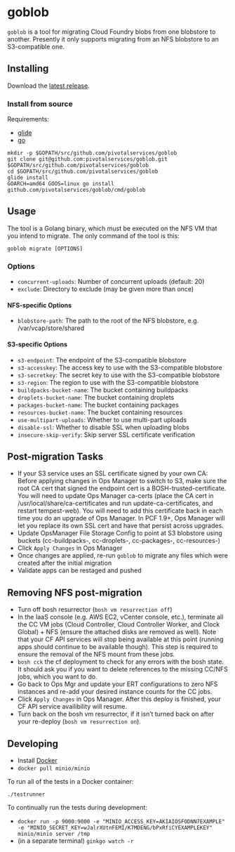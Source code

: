 # goblob

`goblob` is a tool for migrating Cloud Foundry blobs from one blobstore to
another. Presently it only supports migrating from an NFS blobstore to an
S3-compatible one.

## Installing

Download the [latest release](https://github.com/pivotalservices/goblob/releases/latest).

### Install from source

Requirements:

* [glide](https://github.com/masterminds/glide)
* [go](https://golang.org)

```
mkdir -p $GOPATH/src/github.com/pivotalservices/goblob
git clone git@github.com:pivotalservices/goblob.git $GOPATH/src/github.com/pivotalservices/goblob
cd $GOPATH/src/github.com/pivotalservices/goblob
glide install
GOARCH=amd64 GOOS=linux go install github.com/pivotalservices/goblob/cmd/goblob
```

## Usage

The tool is a Golang binary, which must be executed on the NFS VM that you intend to migrate. The only command of the tool is this:

`goblob migrate [OPTIONS]`

### Options

* `concurrent-uploads`: Number of concurrent uploads (default: 20)
* `exclude`: Directory to exclude (may be given more than once)

#### NFS-specific Options

* `blobstore-path`: The path to the root of the NFS blobstore, e.g. /var/vcap/store/shared

#### S3-specific Options

* `s3-endpoint`: The endpoint of the S3-compatible blobstore
* `s3-accesskey`: The access key to use with the S3-compatible blobstore
* `s3-secretkey`: The secret key to use with the S3-compatible blobstore
* `s3-region`: The region to use with the S3-compatible blobstore
* `buildpacks-bucket-name`: The bucket containing buildpacks
* `droplets-bucket-name`: The bucket containing droplets
* `packages-bucket-name`: The bucket containing packages
* `resources-bucket-name`: The bucket containing resources
* `use-multipart-uploads`: Whether to use multi-part uploads
* `disable-ssl`: Whether to disable SSL when uploading blobs
* `insecure-skip-verify`: Skip server SSL certificate verification

## Post-migration Tasks

- If your S3 service uses an SSL certificate signed by your own CA: Before applying changes in Ops Manager to switch to S3, make sure the root CA cert that signed the endpoint cert is a BOSH-trusted-certificate. You will need to update Ops Manager ca-certs (place the CA cert in /usr/local/share/ca-certificates and run update-ca-certificates, and restart tempest-web). You will need to add this certificate back in each time you do an upgrade of Ops Manager. In PCF 1.9+, Ops Manager will let you replace its own SSL cert and have that persist across upgrades.
- Update OpsManager File Storage Config to point at S3 blobstore using buckets (cc-buildpacks-<uniqueid>, cc-droplets-<uniqueid>, cc-packages-<uniqueid>, cc-resources-<uniqueid>)
- Click `Apply Changes` in Ops Manager
- Once changes are applied, re-run `goblob` to migrate any files which were created after the initial migration
- Validate apps can be restaged and pushed

## Removing NFS post-migration

- Turn off bosh resurrector (`bosh vm resurrection off`)
- In the IaaS console (e.g. AWS EC2, vCenter console, etc.), terminate all the CC VM jobs (Cloud Controller, Cloud Controller Worker, and Clock Global) + NFS (ensure the attached disks are removed as well). Note that your CF API services will stop being available at this point (running apps should continue to be available though). This step is required to ensure the removal of the NFS mount from these jobs. 
- `bosh cck` the cf deployment to check for any errors with the bosh state. It should ask you if you want to delete references to the missing CC/NFS jobs, which you want to do.
- Go back to Ops Mgr and update your ERT configurations to zero NFS instances and re-add your desired instance counts for the CC jobs.
- Click `Apply Changes` in Ops Manager. After this deploy is finished, your CF API service availibility will resume.
- Turn back on the bosh vm resurrector, if it isn’t turned back on after your re-deploy (`bosh vm resurrection on`).

## Developing

* Install [Docker](https://www.docker.com/products/docker)
* `docker pull minio/minio`

To run all of the tests in a Docker container:

`./testrunner`

To continually run the tests during development:

* `docker run -p 9000:9000 -e "MINIO_ACCESS_KEY=AKIAIOSFODNN7EXAMPLE" -e "MINIO_SECRET_KEY=wJalrXUtnFEMI/K7MDENG/bPxRfiCYEXAMPLEKEY" minio/minio server /tmp`
* (in a separate terminal) `ginkgo watch -r`
